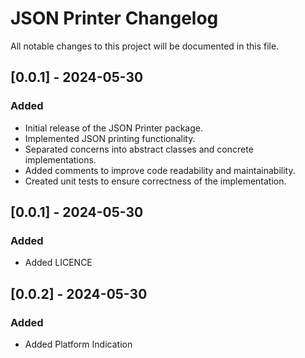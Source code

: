 # JSON Printer Changelog

All notable changes to this project will be documented in this file.


## [0.0.1] - 2024-05-30
### Added
- Initial release of the JSON Printer package.
- Implemented JSON printing functionality.
- Separated concerns into abstract classes and concrete implementations.
- Added comments to improve code readability and maintainability.
- Created unit tests to ensure correctness of the implementation.

## [0.0.1] - 2024-05-30
### Added
- Added LICENCE

## [0.0.2] - 2024-05-30
### Added
- Added Platform Indication
